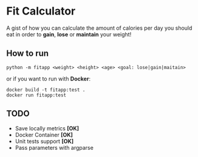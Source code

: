 # Fit Calculator

A gist of how you can calculate the amount of calories per day you should eat in order to **gain**, 
**lose** or **maintain** your weight!

## How to run

```
python -m fitapp <weight> <height> <age> <goal: lose|gain|maitain>
```

or if you want to run with **Docker**:

```
docker build -t fitapp:test .
docker run fitapp:test
```

## TODO
- Save locally metrics **[OK]**
- Docker Container **[OK]**
- Unit tests support **[OK]**
- Pass parameters with argparse